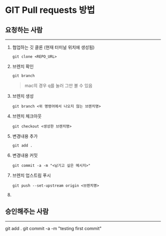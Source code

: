 # GIT Pull requests 방법

## 요청하는 사람
---
1. 협업하는 깃 클론 (현재 터미널 위치에 생성됨)
   
   ``` git clone <REPO_URL> ```
2. 브렌치 확인 
   
   ``` git branch ```
   > mac의 경우 q를 눌러 그만 볼 수 있음
3. 브렌치 생성

    ``` git branch <위 명령어에서 나오지 않는 브렌치명> ```
4. 브렌치 체크아웃
   
   ``` git checkout <생성한 브렌치명> ```
5. 변경내용 추가

    ``` git add . ```
6. 변경내용 커밋
   
   ``` git commit -a -m "<남기고 싶은 메시지>" ```
7. 브렌치 업스트림 푸시
   
   ``` git push --set-upstream origin <브렌치명> ```
8. 


## 승인해주는 사람
---
 git add .
git commit -a -m "testing first commit"
